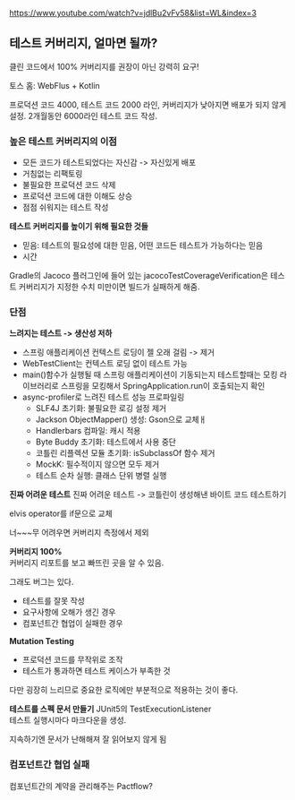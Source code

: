 https://www.youtube.com/watch?v=jdlBu2vFv58&list=WL&index=3

## 테스트 커버리지, 얼마면 될까?
클린 코드에서 100% 커버리지를 권장이 아닌 강력히 요구!

토스 홈: WebFlus + Kotlin

프로덕션 코드 4000, 테스트 코드 2000 라인, 커버리지가 낮아지면 배포가 되지 않게 설정.
2개월동안 6000라인 테스트 코드 작성.

### 높은 테스트 커버리지의 이점
- 모든 코드가 테스트되었다는 자신감 -> 자신있게 배포 
- 거침없는 리팩토링
- 불필요한 프로덕션 코드 삭제
- 프로덕션 코드에 대한 이해도 상승
- 점점 쉬워지는 테스트 작성

**테스트 커버리지를 높이기 위해 필요한 것들**
- 믿음: 테스트의 필요성에 대한 믿음, 어떤 코드든 테스트가 가능하다는 믿음 
- 시간

Gradle의 Jacoco 플러그인에 들어 있는 jacocoTestCoverageVerification은 테스트 커버리지가 지정한 수치 미만이면 빌드가 실패하게 해줌.

### 단점
**느려지는 테스트 -> 생산성 저하**
- 스프링 애플리케이션 컨텍스트 로딩이 젤 오래 걸림 -> 제거
- WebTestClient는 컨텍스트 로딩 없이 테스트 가능
- main()함수가 실행될 때 스프링 애플리케이션이 기동되는지 테스트할때는 모킹 라이브러리로 스프링을 모킹해서 SpringApplication.run이 호출되는지 확인
- async-profiler로 느려진 테스트 성능 프로파일링
  - SLF4J 초기화: 불필요한 로깅 설정 제거
  - Jackson ObjectMapper() 생성: Gson으로 교체ㅐ
  - Handlerbars 컴파일: 캐시 적용
  - Byte Buddy 초기화: 테스트에서 사용 중단
  - 코틀린 리플렉션 모듈 초기화: isSubclassOf 함수 제거
  - MockK: 필수적이지 않으면 모두 제거
  - 테스트 순차 실행: 클래스 단위 병렬 실행

**진짜 어려운 테스트**
진짜 어려운 테스트 -> 코틀린이 생성해낸 바이트 코드 테스트하기  

elvis operator를 if문으로 교체

너~~~무 어려우면 커버리지 측정에서 제외

**커버리지 100%**  
커버리지 리포트를 보고 빠뜨린 곳을 알 수 있음.

그래도 버그는 있다.
- 테스트를 잘못 작성
- 요구사항에 오해가 생긴 경우
- 컴포넌트간 협업이 실패한 경우

**Mutation Testing**
- 프로덕션 코드를 무작위로 조작
- 테스트가 통과하면 테스트 케이스가 부족한 것

다만 굉장히 느리므로 중요한 로직에만 부분적으로 적용하는 것이 좋다.

**테스트를 스펙 문서 만들기**
JUnit5의 TestExecutionListener  
테스트 실행시마다 마크다운을 생성.

지속하기엔 문서가 난해해져 잘 읽어보지 않게 됨

### 컴포넌트간 협업 실패
컴포넌트간의 계약을 관리해주는 Pactflow?
